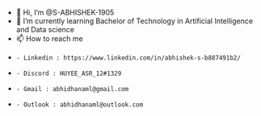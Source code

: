 - 👋 Hi, I’m @S-ABHISHEK-1905
- 🌱 I’m currently learning Bachelor of Technology in Artificial Intelligence and Data science
- 📫 How to reach me 
-     - Linkedin : https://www.linkedin.com/in/abhishek-s-b887491b2/
-     - Discord : HUYEE_ASR_12#1329
-     - Gmail : abhidhanaml@gmail.com
-     - Outlook : abhidhanaml@outlook.com

<!---
S-ABHISHEK-1905/S-ABHISHEK-1905 is a ✨ special ✨ repository because its `README.md` (this file) appears on your GitHub profile.
You can click the Preview link to take a look at your changes.
--->

